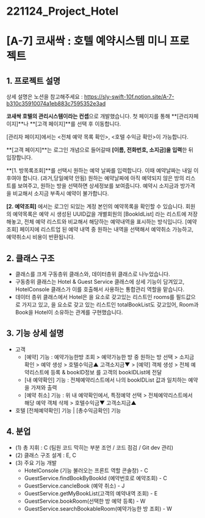 # 221124_Project_Hotel
# [A-7] 코새싹 : 호텔 예약시스템 미니 프로젝트
## 1. 프로젝트 설명
상세 설명은 노션을 참고해주세요 : https://sly-swift-10f.notion.site/A-7-b310c35910074a1eb883c7595352e3ad

**코새싹 호텔의 관리시스템이라는 컨셉**으로 개발했습니다. 
첫 페이지를 통해 **[관리자페이지]**나 **[고객 페이지]**를 선택 후 이동합니다. 

[관리자 페이지]에서는 <전체 예약 목록 확인>, <호텔 수익금 확인>이 가능합니다. 

**[고객 페이지]**는 로그인 개념으로 들어갈때 **[이름, 전화번호, 소지금]을 입력**한 뒤 입장합니다.

**[1. 방목록조회]**를 선택시 원하는 예약 날짜를 입력합니다. 이때 예약날짜는 내일 이후여야 합니다.
(과거,당일예약 안됨) 원하는 예약날짜에 아직 예약되지 않은 방의 리스트를 보여주고, 원하는 방을 선택하면 상세정보를 보여줍니다.
예약시 소지금과 방가격을 비교해서 소지금 부족시 예약이 불가합니다.

**[2. 예약조회]** 에서는 로그인 되있는 계정 본인의 예약목록을 확인할 수 있습니다. 
회원의 예약목록은 예약 시 생성된 UUID값을 개별회원의 [BookIdList] 라는 리스트에 저장해놓고, 
전체 예약 리스트와 비교해서 해당하는 예약내역을 표시하는 방식입니다. 
[예약조회] 페이지에 리스트업 된 예약 내역 중 원하는 내역을 선택해서 예약취소 가능하고, 예약취소시 비용이 반환됩니다.

## 2. 클래스 구조
- 클래스를 크게 구동층위 클래스와, 데이터층위 클래스로 나누었습니다.
- 구동층위 클래스는 Hotel & Guest Service 클래스에 상세 기능이 담겨있고, 
  HotelConsole 클래스가 이를 호출해서 사용하는 통합관리 역할을 맡습니다.
- 데이터 층위 클래스에서 Hotel은 <Room>을 요소로 갖고있는 리스트인 rooms를 필드값으로 가지고 있고, 
  <Book>을 요소로 갖고 있는 리스트인 totalBookList도 갖고있어, Room과 Book을 Hotel이 소유하는 관계를 구현했습니다.

## 3. 기능 상세 설명
- 고객 
    - [예약] 기능 : 예약가능한방 조회 > 예약가능한 방 중 원하는 방 선택 > 소지금 확인 > 예약 생성 > 호텔수익금▲ 고객소지금▼ > [예약] 객체 생성 > 전체 예약리스트에 등록 & bookID정보 를 고객의 bookIDList에 전달
    - [내 예약확인] 기능 : 전체예약리스트에서 나의 bookIDList 값과 일치하는 예약을 가져와 출력
    - [예약 취소] 기능 : 위 내 예약확인에서, 특정예약 선택 > 전체예약리스트에서 해당 예약 객체 삭제 > 호텔수익금▼ 고객소지금▲
- 호텔  [전체예약확인] 기능 | [총수익금확인] 기능

## 4. 분업
- (1) 총 지휘 : C (팀원 코드 막히는 부분 조언 / 코드 점검 / Git dev 관리)
- (2) 클래스 구조 설계 : E, C
- (3) 주요 기능 개발
    - HotelConsole (기능 불러오는 프론트 역할 콘솔창) - C
    - GuestService.findBookByBookId (예약번호로 예약조회) - C
    - GuestService.cancleBook (예약 취소) - J
    - GuestService.getMyBookList(고객의 예약내역 조회) - E
    - GuestService.bookRoom(선택한 방 예약 등록) - W
    - GuestService.searchBookableRoom(예약가능한 방 조회) - W
